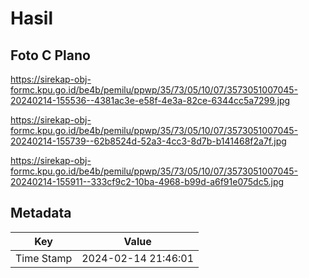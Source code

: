 # Hasil

## Foto C Plano

https://sirekap-obj-formc.kpu.go.id/be4b/pemilu/ppwp/35/73/05/10/07/3573051007045-20240214-155536--4381ac3e-e58f-4e3a-82ce-6344cc5a7299.jpg

https://sirekap-obj-formc.kpu.go.id/be4b/pemilu/ppwp/35/73/05/10/07/3573051007045-20240214-155739--62b8524d-52a3-4cc3-8d7b-b141468f2a7f.jpg

https://sirekap-obj-formc.kpu.go.id/be4b/pemilu/ppwp/35/73/05/10/07/3573051007045-20240214-155911--333cf9c2-10ba-4968-b99d-a6f91e075dc5.jpg


## Metadata

| Key        | Value               |
| ---------- | ------------------- |
| Time Stamp | 2024-02-14 21:46:01 |



